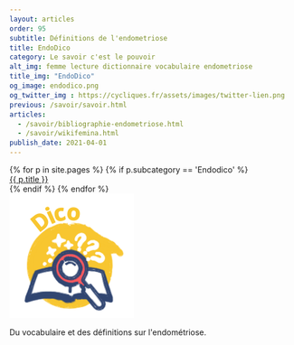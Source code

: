```yaml
---
layout: articles
order: 95
subtitle: Définitions de l'endometriose
title: EndoDico
category: Le savoir c'est le pouvoir
alt_img: femme lecture dictionnaire vocabulaire endometriose
title_img: "EndoDico"
og_image: endodico.png
og_twitter_img : https://cycliques.fr/assets/images/twitter-lien.png
previous: /savoir/savoir.html
articles:
  - /savoir/bibliographie-endometriose.html
  - /savoir/wikifemina.html
publish_date: 2021-04-01
---
```

<div class="dico-block">
  <div class="dico">
    {% for p in site.pages %}
      {% if p.subcategory == 'Endodico' %}
        <div class="icone-dico {% if p.url == page.url %} glass {% endif %}">
          <a href="{{ p.url }}">{{ p.title }}</a>
        </div>
      {% endif %}
    {% endfor %}
  </div>
  <div class="dico-definition">
    <img src="/assets/images/svg/icones/dico-icone.svg" title="Icone Endodico" width="220" height="220">
    <p class="dinomik">Du vocabulaire et des définitions sur l'endométriose.</p>
  </div>
</div>